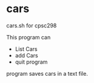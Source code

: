 # cars
cars.sh for cpsc298

This program can
 * List Cars
 * add Cars
 * quit program

program saves cars in a text file. 
